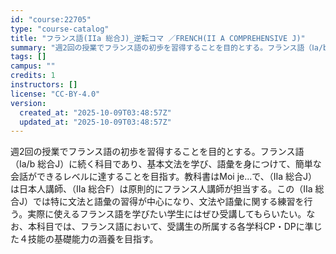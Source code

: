 ```yaml
---
id: "course:22705"
type: "course-catalog"
title: "フランス語(IIa 総合J)_逆転コマ ／FRENCH(II A COMPREHENSIVE J)"
summary: "週2回の授業でフランス語の初歩を習得することを目的とする。フランス語（Ⅰa/b 総合J）に続く科目であり、基本文法を学び、語彙を身につけて、簡単な会話ができるレベルに達することを目指す。教科書はMoi je...で、（Ⅱa 総合J）は日本人…"
tags: []
campus: ""
credits: 1
instructors: []
license: "CC-BY-4.0"
version:
  created_at: "2025-10-09T03:48:57Z"
  updated_at: "2025-10-09T03:48:57Z"
---
```

週2回の授業でフランス語の初歩を習得することを目的とする。フランス語（Ⅰa/b 総合J）に続く科目であり、基本文法を学び、語彙を身につけて、簡単な会話ができるレベルに達することを目指す。教科書はMoi je...で、（Ⅱa 総合J）は日本人講師、（Ⅱa 総合F）は原則的にフランス人講師が担当する。この（Ⅱa 総合J）では特に文法と語彙の習得が中心になり、文法や語彙に関する練習を行う。実際に使えるフランス語を学びたい学生にはぜひ受講してもらいたい。なお、本科目では、フランス語において、受講生の所属する各学科CP・DPに準じた４技能の基礎能力の涵養を目指す。
